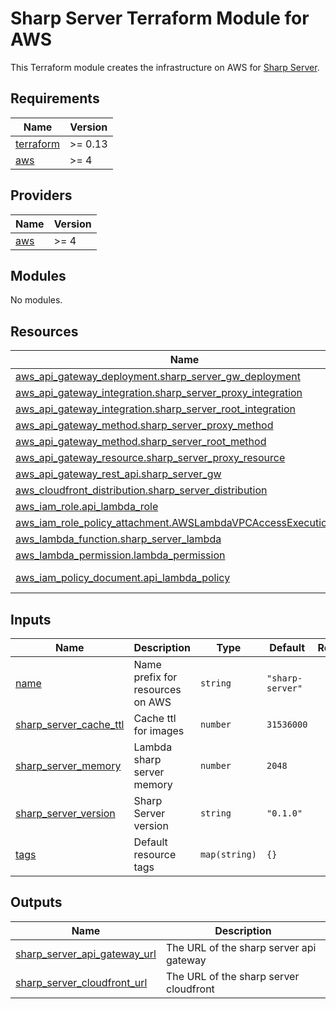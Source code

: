 # Sharp Server Terraform Module for AWS #

This Terraform module creates the infrastructure on AWS for [Sharp Server](https://github.com/Sharp-Server/sharp-server).

<!-- BEGIN_TF_DOCS -->
## Requirements

| Name | Version |
|------|---------|
| <a name="requirement_terraform"></a> [terraform](#requirement\_terraform) | >= 0.13 |
| <a name="requirement_aws"></a> [aws](#requirement\_aws) | >= 4 |

## Providers

| Name | Version |
|------|---------|
| <a name="provider_aws"></a> [aws](#provider\_aws) | >= 4 |

## Modules

No modules.

## Resources

| Name | Type |
|------|------|
| [aws_api_gateway_deployment.sharp_server_gw_deployment](https://registry.terraform.io/providers/hashicorp/aws/latest/docs/resources/api_gateway_deployment) | resource |
| [aws_api_gateway_integration.sharp_server_proxy_integration](https://registry.terraform.io/providers/hashicorp/aws/latest/docs/resources/api_gateway_integration) | resource |
| [aws_api_gateway_integration.sharp_server_root_integration](https://registry.terraform.io/providers/hashicorp/aws/latest/docs/resources/api_gateway_integration) | resource |
| [aws_api_gateway_method.sharp_server_proxy_method](https://registry.terraform.io/providers/hashicorp/aws/latest/docs/resources/api_gateway_method) | resource |
| [aws_api_gateway_method.sharp_server_root_method](https://registry.terraform.io/providers/hashicorp/aws/latest/docs/resources/api_gateway_method) | resource |
| [aws_api_gateway_resource.sharp_server_proxy_resource](https://registry.terraform.io/providers/hashicorp/aws/latest/docs/resources/api_gateway_resource) | resource |
| [aws_api_gateway_rest_api.sharp_server_gw](https://registry.terraform.io/providers/hashicorp/aws/latest/docs/resources/api_gateway_rest_api) | resource |
| [aws_cloudfront_distribution.sharp_server_distribution](https://registry.terraform.io/providers/hashicorp/aws/latest/docs/resources/cloudfront_distribution) | resource |
| [aws_iam_role.api_lambda_role](https://registry.terraform.io/providers/hashicorp/aws/latest/docs/resources/iam_role) | resource |
| [aws_iam_role_policy_attachment.AWSLambdaVPCAccessExecutionRole](https://registry.terraform.io/providers/hashicorp/aws/latest/docs/resources/iam_role_policy_attachment) | resource |
| [aws_lambda_function.sharp_server_lambda](https://registry.terraform.io/providers/hashicorp/aws/latest/docs/resources/lambda_function) | resource |
| [aws_lambda_permission.lambda_permission](https://registry.terraform.io/providers/hashicorp/aws/latest/docs/resources/lambda_permission) | resource |
| [aws_iam_policy_document.api_lambda_policy](https://registry.terraform.io/providers/hashicorp/aws/latest/docs/data-sources/iam_policy_document) | data source |

## Inputs

| Name | Description | Type | Default | Required |
|------|-------------|------|---------|:--------:|
| <a name="input_name"></a> [name](#input\_name) | Name prefix for resources on AWS | `string` | `"sharp-server"` | no |
| <a name="input_sharp_server_cache_ttl"></a> [sharp\_server\_cache\_ttl](#input\_sharp\_server\_cache\_ttl) | Cache ttl for images | `number` | `31536000` | no |
| <a name="input_sharp_server_memory"></a> [sharp\_server\_memory](#input\_sharp\_server\_memory) | Lambda sharp server memory | `number` | `2048` | no |
| <a name="input_sharp_server_version"></a> [sharp\_server\_version](#input\_sharp\_server\_version) | Sharp Server version | `string` | `"0.1.0"` | no |
| <a name="input_tags"></a> [tags](#input\_tags) | Default resource tags | `map(string)` | `{}` | no |

## Outputs

| Name | Description |
|------|-------------|
| <a name="output_sharp_server_api_gateway_url"></a> [sharp\_server\_api\_gateway\_url](#output\_sharp\_server\_api\_gateway\_url) | The URL of the sharp server api gateway |
| <a name="output_sharp_server_cloudfront_url"></a> [sharp\_server\_cloudfront\_url](#output\_sharp\_server\_cloudfront\_url) | The URL of the sharp server cloudfront |
<!-- END_TF_DOCS -->